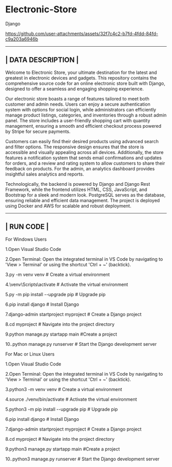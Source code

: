 # Electronic-Store
Django




https://github.com/user-attachments/assets/32f7c4c2-b7fd-4fdd-84fd-c9a203a6946b





---------------------------------------------------------------------------------------------------------------------------------------------------------------
|                                           DATA DESCRIPTION                                                                                                   |
---------------------------------------------------------------------------------------------------------------------------------------------------------------


Welcome to Electronic Store, your ultimate destination for the latest and greatest in electronic devices and gadgets. This repository contains the comprehensive source code for an online electronic store built with Django, designed to offer a seamless and engaging shopping experience.


Our electronic store boasts a range of features tailored to meet both customer and admin needs. Users can enjoy a secure authentication system with options for social login, while administrators can efficiently manage product listings, categories, and inventories through a robust admin panel. The store includes a user-friendly shopping cart with quantity management, ensuring a smooth and efficient checkout process powered by Stripe for secure payments.


Customers can easily find their desired products using advanced search and filter options. The responsive design ensures that the store is accessible and visually appealing across all devices. Additionally, the store features a notification system that sends email confirmations and updates for orders, and a review and rating system to allow customers to share their feedback on products. For the admin, an analytics dashboard provides insightful sales analytics and reports.


Technologically, the backend is powered by Django and Django Rest Framework, while the frontend utilizes HTML, CSS, JavaScript, and Bootstrap for a sleek and modern look. PostgreSQL serves as the database, ensuring reliable and efficient data management. The project is deployed using Docker and AWS for scalable and robust deployment.





-----------------------------------------------------------------------------------------------------------------------------------------------------
|                                                            RUN CODE                                                                                |
------------------------------------------------------------------------------------------------------------------------------------------------------

For Windows Users


1.Open Visual Studio Code

2.Open Terminal:
Open the integrated terminal in VS Code by navigating to 'View > Terminal' or using the shortcut 'Ctrl + ~' (backtick).

3.py -m venv venv         # Create a virtual environment


4.\venv\Scripts\activate      # Activate the virtual environment

5.py -m pip install --upgrade pip    # Upgrade pip

6.pip install django    # Install Django

7.django-admin startproject myproject      # Create a Django project

8.cd myproject              # Navigate into the project directory

9.python manage.py startapp main   #Create a project 

10..python manage.py runserver         # Start the Django development server



For Mac or Linux Users


1.Open Visual Studio Code

2.Open Terminal:
Open the integrated terminal in VS Code by navigating to 'View > Terminal' or using the shortcut 'Ctrl + ~' (backtick).

3.python3 -m venv venv             # Create a virtual environment

4.source ./venv/bin/activate            # Activate the virtual environment

5.python3 -m pip install --upgrade pip    # Upgrade pip

6.pip install django         # Install Django

7.django-admin startproject myproject     # Create a Django project

8.cd myproject              # Navigate into the project directory

9.python3 manage.py startapp main   #Create a project 

10..python3 manage.py runserver         # Start the Django development server
     
